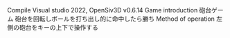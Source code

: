 Compile
Visual studio 2022, OpenSiv3D v0.6.14
Game introduction
砲台ゲーム 
砲台を回転しボールを打ち出し的に命中したら勝ち
Method of operation
左側の砲台をキーの上下で操作する
